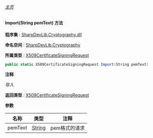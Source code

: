 ###### [主页](./Index.md "主页")

#### Import(String pemText) 方法

**程序集** : [SharpDevLib.Cryptography.dll](./SharpDevLib.Cryptography.assembly.md "SharpDevLib.Cryptography.dll")

**命名空间** : [SharpDevLib.Cryptography](./SharpDevLib.Cryptography.namespace.md "SharpDevLib.Cryptography")

**所属类型** : [X509CertificateSigningRequest](./SharpDevLib.Cryptography.X509CertificateSigningRequest.md "X509CertificateSigningRequest")

``` csharp
public static X509CertificateSigningRequest Import(String pemText)
```

**注释**

*导入*



**返回类型** : [X509CertificateSigningRequest](./SharpDevLib.Cryptography.X509CertificateSigningRequest.md "X509CertificateSigningRequest")


**参数**

|名称|类型|注释|
|---|---|---|
|pemText|[String](https://learn.microsoft.com/en-us/dotnet/api/system.string "String")|pem格式的请求|


